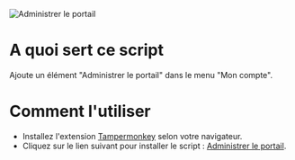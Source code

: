 ![Administrer le portail](https://jeromemtl.github.io/e-sidoc_userscript/image/exemple.png)

# A quoi sert ce script

Ajoute un élément "Administrer le portail" dans le menu "Mon compte".

# Comment l'utiliser

* Installez l'extension [Tampermonkey](https://www.tampermonkey.net/) selon votre navigateur.
* Cliquez sur le lien suivant pour installer le script : [Administrer le portail](https://jeromemtl.github.io/e-sidoc_userscript/e-sidoc_admin_btn.user.js).
